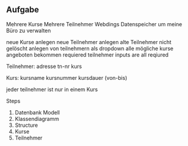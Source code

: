## Aufgabe

Mehrere Kurse Mehrere Teilnehmer
Webdings Datenspeicher um meine Büro zu verwalten

neue Kurse anlegen
neue Teilnehmer anlegen
alte Teilnehmer nicht gelöscht
anlegen von teilnehmern als dropdown alle mögliche kurse angeboten bekommen requiered
teilnehmer inputs are all reqiured

Teilnehmer:
adresse
tn-nr
kurs

Kurs:
kursname
kursnummer
kursdauer (von-bis)

jeder teilnehmer ist nur in einem Kurs

Steps

1. Datenbank Modell
2. Klassendiagramm
3. Structure
4. Kurse
5. Teilnehmer
